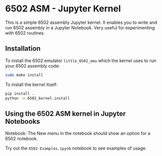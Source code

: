 # 6502 ASM - Jupyter Kernel

This is a simple 6502 assembly Jupyter kernel. It enables you to write and run 6502 assembly
in a Jupyter Notebook. Very useful for experimenting with 6502 routines.

## Installation

To install the 6502 emulator `little_6502_emu` which the kernel uses to run your 6502 assembly code:

```sh
sudo make install
```
To install the kernel itself:

```sh
pip install .
python -m 6502_kernel.install
```

## Using the 6502 ASM kernel in Jupyter Notebooks

Notebook: The New menu in the notebook should show an option for a 6502 notebook.

Try out the `6502-Examples.ipynb` notebook to see examples of usage.
